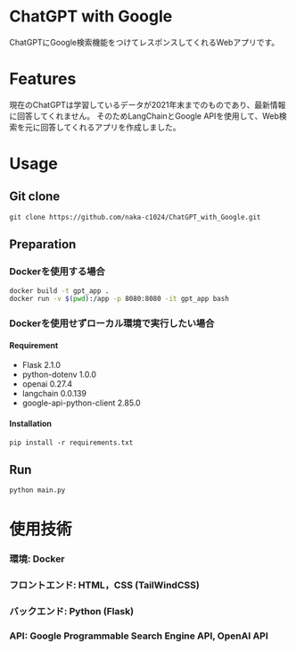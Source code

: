 # ChatGPT with Google

ChatGPTにGoogle検索機能をつけてレスポンスしてくれるWebアプリです。

# Features

現在のChatGPTは学習しているデータが2021年末までのものであり、最新情報に回答してくれません。
そのためLangChainとGoogle APIを使用して、Web検索を元に回答してくれるアプリを作成しました。

# Usage

## Git clone

```
git clone https://github.com/naka-c1024/ChatGPT_with_Google.git
```

## Preparation

### Dockerを使用する場合

```bash
docker build -t gpt_app .
docker run -v $(pwd):/app -p 8080:8080 -it gpt_app bash
```

### Dockerを使用せずローカル環境で実行したい場合

#### Requirement

- Flask 2.1.0
- python-dotenv 1.0.0
- openai 0.27.4
- langchain 0.0.139
- google-api-python-client 2.85.0

#### Installation

```
pip install -r requirements.txt
```

## Run

```bash
python main.py
```

# 使用技術

### 環境: Docker

### フロントエンド: HTML，CSS (TailWindCSS)

### バックエンド: Python (Flask)

### API: Google Programmable Search Engine API, OpenAI API
